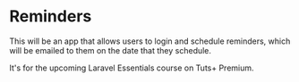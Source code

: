 # Reminders

This will be an app that allows users to login and schedule reminders, which will be emailed to them on the date that they schedule.

It's for the upcoming Laravel Essentials course on Tuts+ Premium.